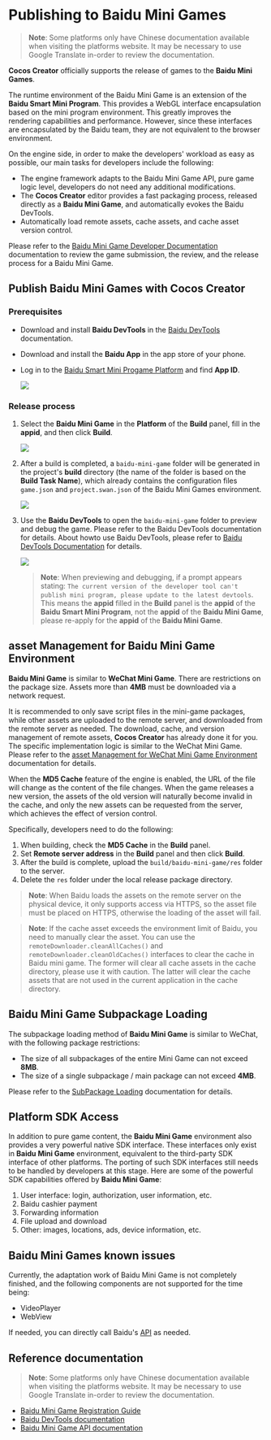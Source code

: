 # Publishing to Baidu Mini Games

> **Note**: Some platforms only have Chinese documentation available when visiting the platforms website. It may be necessary to use Google Translate in-order to review the documentation.

**Cocos Creator** officially supports the release of games to the **Baidu Mini Games**.

The runtime environment of the Baidu Mini Game is an extension of the **Baidu Smart Mini Program**. This provides a WebGL interface encapsulation based on the mini program environment. This greatly improves the rendering capabilities and performance. However, since these interfaces are encapsulated by the Baidu team, they are not equivalent to the browser environment.

On the engine side, in order to make the developers' workload as easy as possible, our main tasks for developers include the following:

- The engine framework adapts to the Baidu Mini Game API, pure game logic level, developers do not need any additional modifications.
- The **Cocos Creator** editor provides a fast packaging process, released directly as a **Baidu Mini Game**, and automatically evokes the Baidu DevTools.
- Automatically load remote assets, cache assets, and cache asset version control.

Please refer to the [Baidu Mini Game Developer Documentation](https://smartprogram.baidu.com/docs/game/) documentation to review the game submission, the review, and the release process for a Baidu Mini Game.

## Publish Baidu Mini Games with Cocos Creator

### Prerequisites

- Download and install **Baidu DevTools** in the [Baidu DevTools](https://smartprogram.baidu.com/docs/game/tutorials/howto/dev/) documentation.
- Download and install the **Baidu App** in the app store of your phone.
- Log in to the [Baidu Smart Mini Progame Platform](https://smartprogram.baidu.com/developer/index.html) and find **App ID**.

  ![](./publish-baidugame/appid.png)

### Release process

1. Select the **Baidu Mini Game** in the **Platform** of the **Build** panel, fill in the **appid**, and then click **Build**.

    ![](./publish-baidugame/build.png)

2. After a build is completed, a `baidu-mini-game` folder will be generated in the project's **build** directory (the name of the folder is based on the **Build Task Name**), which already contains the configuration files `game.json` and `project.swan.json` of the Baidu Mini Games environment.

    ![](./publish-baidugame/package.png)

3. Use the **Baidu DevTools** to open the `baidu-mini-game` folder to preview and debug the game. Please refer to the Baidu DevTools documentation for details. About how ​​to use Baidu DevTools, please refer to [Baidu DevTools Documentation](https://smartprogram.baidu.com/docs/game/tutorials/howto/dev/) for details.

    ![](./publish-baidugame/preview.png)

    > **Note**: When previewing and debugging, if a prompt appears stating: `The current version of the developer tool can't publish mini program, please update to the latest devtools`. This means the **appid** filled in the **Build** panel is the **appid** of the **Baidu Smart Mini Program**, not the **appid** of the **Baidu Mini Game**, please re-apply for the **appid** of the **Baidu Mini Game**.

## asset Management for Baidu Mini Game Environment

**Baidu Mini Game** is similar to **WeChat Mini Game**. There are restrictions on the package size. Assets more than **4MB** must be downloaded via a network request.

It is recommended to only save script files in the mini-game packages, while other assets are uploaded to the remote server, and downloaded from the remote server as needed. The download, cache, and version management of remote assets, **Cocos Creator** has already done it for you. The specific implementation logic is similar to the WeChat Mini Game. Please refer to the [asset Management for WeChat Mini Game Environment](./publish-wechatgame.md) documentation for details.

When the **MD5 Cache** feature of the engine is enabled, the URL of the file will change as the content of the file changes. When the game releases a new version, the assets of the old version will naturally become invalid in the cache, and only the new assets can be requested from the server, which achieves the effect of version control.

Specifically, developers need to do the following:

1. When building, check the **MD5 Cache** in the **Build** panel.
2. Set **Remote server address** in the **Build** panel and then click **Build**.
3. After the build is complete, upload the `build/baidu-mini-game/res` folder to the server.
4. Delete the `res` folder under the local release package directory.

> **Note**: When Baidu loads the assets on the remote server on the physical device, it only supports access via HTTPS, so the asset file must be placed on HTTPS, otherwise the loading of the asset will fail.

> **Note**: If the cache asset exceeds the environment limit of Baidu, you need to manually clear the asset. You can use the `remoteDownloader.cleanAllCaches()` and `remoteDownloader.cleanOldCaches()` interfaces to clear the cache in Baidu mini game. The former will clear all cache assets in the cache directory, please use it with caution. The latter will clear the cache assets that are not used in the current application in the cache directory.

## Baidu Mini Game Subpackage Loading

The subpackage loading method of **Baidu Mini Game** is similar to WeChat, with the following package restrictions:

- The size of all subpackages of the entire Mini Game can not exceed **8MB**.
- The size of a single subpackage / main package can not exceed **4MB**.

Please refer to the [SubPackage Loading](../../asset/subpackage.md) documentation for details.

## Platform SDK Access

In addition to pure game content, the **Baidu Mini Game** environment also provides a very powerful native SDK interface. These interfaces only exist in **Baidu Mini Game** environment, equivalent to the third-party SDK interface of other platforms. The porting of such SDK interfaces still needs to be handled by developers at this stage. Here are some of the powerful SDK capabilities offered by **Baidu Mini Game**:

1. User interface: login, authorization, user information, etc.
2. Baidu cashier payment
3. Forwarding information
4. File upload and download
5. Other: images, locations, ads, device information, etc.

## Baidu Mini Games known issues

Currently, the adaptation work of Baidu Mini Game is not completely finished, and the following components are not supported for the time being:

- VideoPlayer
- WebView

If needed, you can directly call Baidu's [API](https://smartprogram.baidu.com/docs/game/api/openApi/authorize/) as needed.

## Reference documentation

> **Note**: Some platforms only have Chinese documentation available when visiting the platforms website. It may be necessary to use Google Translate in-order to review the documentation.

- [Baidu Mini Game Registration Guide](https://smartprogram.baidu.com/docs/game/)
- [Baidu DevTools documentation](https://smartprogram.baidu.com/docs/game/tutorials/howto/dev/)
- [Baidu Mini Game API documentation](https://smartprogram.baidu.com/docs/game/api/openApi/authorize/)
